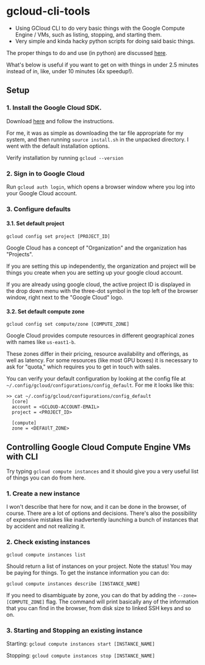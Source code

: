 # gcloud-cli-tools
- Using GCloud CLI to do very basic things with the Google Compute Engine / VMs, such as listing, stopping, and starting them. 
- Very simple and kinda hacky python scripts for doing said basic things.

The proper things to do and use (in python) are discussed [here](https://github.com/googleapis/python-compute). 

What's below is useful if you want to get on with things in under 2.5 minutes instead of in, like, under 10 minutes (4x speedup!). 

## Setup 
### 1. Install the Google Cloud SDK.

Download [here](https://cloud.google.com/sdk/docs/install) and follow the instructions.

For me, it was as simple as downloading the tar file appropriate for my system, and then running `source install.sh` in the unpacked directory. I went with the default installation options.

Verify installation by running `gcloud --version`

### 2. Sign in to Google Cloud

Run `gcloud auth login`, which opens a browser window where you log into your Google Cloud account.

### 3. Configure defaults

#### 3.1. Set default project 
  `gcloud config set project [PROJECT_ID]`

  Google Cloud has a concept of "Organization" and the organization has "Projects". 
  
  If you are setting this up independently, the organization and project will be things you create when you are setting up your google cloud account. 
  
  If you are already using google cloud, the active project ID is displayed in the drop down menu with the three-dot symbol in the top left of the browser window, right next to the "Google Cloud" logo. 

#### 3.2. Set default compute zone
  `gcloud config set compute/zone [COMPUTE_ZONE]`

  Google Cloud provides compute resources in different geographical zones with names like `us-east1-b`. 
  
  These zones differ in their pricing, resource availability and offerings, as well as latency. For some resources (like most GPU boxes) it is necessary to ask for "quota," which requires you to get in touch with sales. 

You can verify your default configuration by looking at the config file at `~/.config/gcloud/configurations/config_default`. For me it looks like this:

    >> cat ~/.config/gcloud/configurations/config_default
      [core]
      account = <GCLOUD-ACCOUNT-EMAIL>
      project = <PROJECT_ID>
      
      [compute]
      zone = <DEFAUlT_ZONE>  

## Controlling Google Cloud Compute Engine VMs with CLI
Try typing `gcloud compute instances` and it should give you a very useful list of things you can do from here.

### 1. Create a new instance

I won't describe that here for now, and it can be done in the browser, of course. There are a lot of options and decisions. There's also the possibility of expensive mistakes like inadvertently launching a bunch of instances that by accident and not realizing it.

### 2. Check existing instances
  `gcloud compute instances list`

Should return a list of instances on your project. Note the status! You may be paying for things. To get the instance information you can do:

`gcloud compute instances describe [INSTANCE_NAME]`

If you need to disambiguate by zone, you can do that by adding the `--zone=[COMPUTE_ZONE]` flag. The command will print basically any of the information that you can find in the browser, from disk size to linked SSH keys and so on. 

### 3. Starting and Stopping an existing instance

Starting:
  `gcloud compute instances start [INSTANCE_NAME]`
  
Stopping:
  `gcloud compute instances stop [INSTANCE_NAME]`


